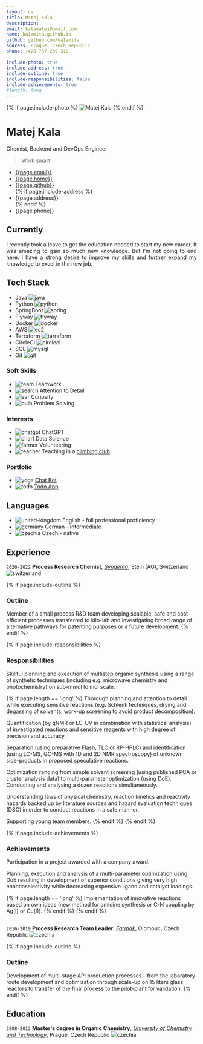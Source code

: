 ```yaml
---
layout: cv
title: Matej Kala
description:
email: kalamatej@gmail.com
home: ka1amita.github.io
github: github.com/ka1amita
address: Prague, Czech Republic
phone: +420 737 239 310

include-photo: true
include-address: true
include-outline: true
include-responsibilities: false
include-achievements: true
#length: long
---
```


{% if page.include-photo %}
<img id="photo" src="media/photo/matejkala.png" alt="Matej Kala">
{% endif %}

# Matej Kala

Chemist, Backend and DevOps Engineer

> Work smart

<ul id="web-address">
<li><i class="fa-solid fa-at"></i><a href="mailto:{{page.email}}">{{page.email}}</a></li>
<li><i class="fa-solid fa-house-laptop"></i><a href="https://{{page.home}}">{{page.home}}</a></li>
<li><i class="fa-brands fa-github"></i><a href="https://{{page.github}}">{{page.github}}</a></li>
{% if page.include-address %}
<li><i class="fa-solid fa-home"></i>{{page.address}}</li>
{% endif %}
<li><i class="fa-solid fa-phone"></i>{{page.phone}}</li>
</ul>

## Currently

<p style="text-align: justify">
I recently took a leave to get the education needed to start my new career.
It was amazing to gain so much new knowledge. But I'm not going to end here.
I have a strong desire to improve my skills and further expand my knowledge to excel in the new job.
</p>

## Tech Stack

+ <i class="fa-solid fa-star"></i>Java ![java](media/icons/java.svg)
+ <i class="fa-solid fa-star-half-stroke"></i>Python ![python](media/icons/python.svg)
+ <i class="fa-solid fa-star"></i>SpringBoot ![spring](media/icons/spring.svg)
+ <i class="fa-solid fa-star-half-stroke"></i>Flyway ![flyway](media/icons/flyway.svg)
+ <i class="fa-solid fa-star-half-stroke"></i>Docker ![docker](media/icons/docker.svg)
+ <i class="fa-solid fa-star-half-stroke"></i>AWS ![ec2](media/icons/ec2.svg)
+ <i class="fa-regular fa-star"></i>Terraform ![terraform](media/icons/terraform.svg)
+ <i class="fa-solid fa-star"></i>CircleCI ![circleci](media/icons/circleci.svg)
+ <i class="fa-solid fa-star-half-stroke"></i>SQL ![mysql](media/icons/mysql.svg)
+ <i class="fa-solid fa-star"></i>Git ![git](media/icons/git.svg)

[//]: # (<i class="fa-solid fa-star"></i>)
[//]: # (<i class="fa-solid fa-star-half-stroke"></i>)
[//]: # (<i class="fa-regular fa-star"></i>)

### Soft Skills

+ ![team](media/icons/team.svg)
  Teamwork
+ ![search](media/icons/search.svg)
  Attention to Detail
+ ![ear](media/icons/ear.svg)
  Curiosity
+ ![bulb](media/icons/bulb.svg)
  Problem Solving

### Interests

+ ![chatgpt](media/icons/chatgpt.svg)
  ChatGPT
+ ![chart](media/icons/chart.svg)
  Data Science
+ ![farmer](media/icons/farmer.svg)
  Volunteering
+ ![teacher](media/icons/teacher.svg)
  Teaching in a [climbing club](https://www.vsak.net/)

### Portfolio

+ ![yoga](media/icons/yoga.svg) [Chat Bot](https://{{page.github}}/resume-chatbot)
+ ![todo](media/icons/todo.svg) [Todo App](https://{{page.github}}/committed-project)

## Languages

+ ![united-kingdom](media/icons/united-kingdom.svg) English - full professional proficiency
+ ![germany](media/icons/germany.svg) German - intermediate
+ ![czechia](media/icons/czechia.svg) Czech - native

## Experience

`2020-2022`
**Process Research Chemist**,
_[Syngenta](https://www.syngenta.com/)_,
Stein (AG), Switzerland
![switzerland](media/icons/switzerland.svg)

{% if page.include-outline %}
### Outline

Member of a small process R&D team developing scalable, safe and cost-efficient processes 
transferred to kilo-lab 
and investigating broad range of alternative pathways for patenting purposes 
or a future development.
{% endif %}

{% if page.include-responsibilities %}
### Responsibilities

Skillful planning and execution of multistep organic synthesis using a range of synthetic techniques 
(including e.g. microwave chemistry and photochemistry) on sub-mmol to mol scale.

  {% if page.length == 'long' %}
Thorough planning and attention to detail while executing sensitive reactions 
(e.g. Schlenk techniques, drying and degassing of solvents,
work-up screening to avoid product decomposition).

Quantification (by qNMR or LC-UV in combination with statistical analysis) of investigated
reactions
and sensitive reagents with high degree of precision and accuracy.

Separation (using preparative Flash, TLC or RP-HPLC) and identification 
(using LC-MS, GC-MS with 1D and 2D NMR spectroscopy) 
of unknown side-products in proposed speculative reactions.

Optimization ranging from simple solvent screening (using published PCA or cluster analysis data)
to multi-parameter optimization (using DoE).
Conducting and analysing a dozen reactions simultaneously.

Understanding laws of physical chemistry, 
reaction kinetics and reactivity hazards backed up by literature sources 
and hazard evaluation techniques (DSC) in order to conduct reactions in a safe manner.

Supporting young team members.
  {% endif %}
{% endif %}

{% if page.include-achievements %}
### Achievements

Participation in a project awarded with a company award.

Planning, execution and analysis of a multi-parameter optimization using DoE
resulting in development of superior conditions giving very high enantioselectivity
while decreasing expensive ligand and catalyst loadings.

  {% if page.length == 'long' %}
Implementation of innovative reactions based on own ideas 
(new method for amidine synthesis or C-N coupling by Ag(I) or Cu(I)).
  {% endif %}
{% endif %}

<h2> </h2>

`2016-2019`
**Process Research Team Leader**,
_[Farmak](https://www.farmak.cz/)_,
Olomouc, Czech Republic
![czechia](media/icons/czechia.svg)

{% if page.include-outline %}
### Outline

Development of multi-stage API production processes - from the laboratory route development and
optimization through scale-up on 15 liters glass reactors to transfer of the final process to the
pilot-plant for validation.
{% endif %}

## Education

`2008-2013`
**Master's degree in Organic Chemistry**,
_[University of Chemistry and Technology](https://www.vscht.cz/?jazyk=en)_, 
Prague, Czech Republic
![czechia](media/icons/czechia.svg)

<!-- ### Footer

Last updated: December 2023 -->
